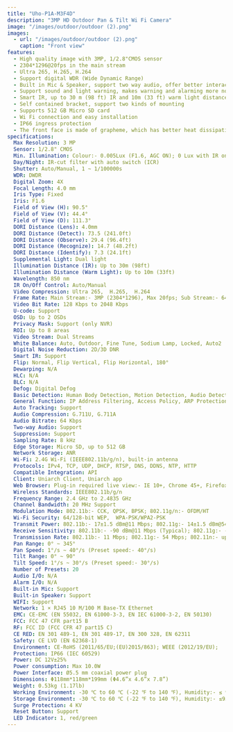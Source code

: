 ```yaml
---
title: "Uho-P1A-M3F4D"
description: "3MP HD Outdoor Pan & Tilt Wi Fi Camera"
image: "/images/outdoor/outdoor (2).png"
images:
  - url: "/images/outdoor/outdoor (2).png"
    caption: "Front view"
features:
  - High quality image with 3MP, 1/2.8"CMOS sensor
  - 2304*1296@20fps in the main stream
  - Ultra 265, H.265, H.264
  - Support digital WDR (Wide Dynamic Range)
  - Built in Mic & Speaker, support two way audio, offer better interaction
  - Support sound and light warning, makes warning and alarming more noticeable
  - Smart IR, up to 30 m (98 ft) IR and 10m (33 ft) warm light distance, suitable for more scenes
  - Self contained bracket, support two kinds of mounting
  - Supports 512 GB Micro SD card
  - Wi Fi connection and easy installation
  - IP66 ingress protection
  - The front face is made of grapheme, which has better heat dissipation and more environmental protection
specifications: 
  Max Resolution: 3 MP
  Sensor: 1/2.8" CMOS
  Min. Illumination: Colour:- 0.005Lux (F1.6, AGC ON); 0 Lux with IR on
  Day/Night: IR‑cut filter with auto switch (ICR)
  Shutter: Auto/Manual, 1 ~ 1/100000s
  WDR: DWDR
  Digital Zoom: 4X
  Focal Length: 4.0 mm
  Iris Type: Fixed
  Iris: F1.6
  Field of View (H): 90.5°
  Field of View (V): 44.4°
  Field of View (D): 111.3°
  DORI Distance (Lens): 4.0mm
  DORI Distance (Detect): 73.5 (241.0ft)
  DORI Distance (Observe): 29.4 (96.4ft)
  DORI Distance (Recognize): 14.7 (48.2ft)
  DORI Distance (Identify): 7.3 (24.1ft)
  Supplemental Light: Dual light
  Illumination Distance (IR): Up to 30m (98ft)
  Illumination Distance (Warm Light): Up to 10m (33ft)
  Wavelength: 850 nm
  IR On/Off Control: Auto/Manual
  Video Compression: Ultra 265,  H.265,  H.264
  Frame Rate: Main Stream:- 3MP (2304*1296), Max 20fps; Sub Stream:- 640*360, Max 20fps;
  Video Bit Rate: 128 Kbps to 2048 Kbps
  U‑code: Support
  OSD: Up to 2 OSDs
  Privacy Mask: Support (only NVR)
  ROI: Up to 8 areas
  Video Stream: Dual Streams
  White Balance: Auto, Outdoor, Fine Tune, Sodium Lamp, Locked, Auto2
  Digital Noise Reduction: 2D/3D DNR
  Smart IR: Support
  Flip: Normal, Flip Vertical, Flip Horizontal, 180°
  Dewarping: N/A
  HLC: N/A
  BLC: N/A
  Defog: Digital Defog
  Basic Detection: Human Body Detection, Motion Detection, Audio Detection
  General Function: IP Address Filtering, Access Policy, ARP Protection, RTSP Authentication, User Authentication, HTTP Authentication
  Auto Tracking: Support
  Audio Compression: G.711U, G.711A
  Audio Bitrate: 64 Kbps
  Two‑way Audio: Support
  Suppression: Support
  Sampling Rate: 8 kHz
  Edge Storage: Micro SD, up to 512 GB
  Network Storage: ANR
  Wi‑Fi: 2.4G Wi‑Fi (IEEE802.11b/g/n), built‑in antenna
  Protocols: IPv4, TCP, UDP, DHCP, RTSP, DNS, DDNS, NTP, HTTP
  Compatible Integration: API
  Client: Uniarch Client, Uniarch app
  Web Browser: Plug‑in required live view:- IE 10+, Chrome 45+, Firefox 52+, Edge 79+
  Wireless Standards: IEEE802.11b/g/n
  Frequency Range: 2.4 GHz to 2.4835 GHz
  Channel Bandwidth: 20 MHz Support
  Modulation Mode: 802.11b:- CCK, QPSK, BPSK; 802.11g/n:- OFDM/HT
  Wi‑Fi Security: 64/128‑bit WEP,  WPA‑PSK/WPA2‑PSK
  Transmit Power: 802.11b:- 17±1.5 dBm@11 Mbps; 802.11g:- 14±1.5 dBm@54 Mbps; 802.11n:- 12.5±1.5 dBm@150 Mbps
  Receive Sensitivity: 802.11b:- ‑90 dBm@11 Mbps (Typical); 802.11g:- ‑75 dBm@54 Mbps (Typical); 802.11n:- ‑74 dBm@150 Mbps (Typical)
  Transmission Rate: 802.11b:- 11 Mbps; 802.11g:- 54 Mbps; 802.11n:- up to 150 Mbps
  Pan Range: 0° ~ 345°
  Pan Speed: 1°/s ~ 40°/s (Preset speed:- 40°/s)
  Tilt Range: 0° ~ 90°
  Tilt Speed: 1°/s ~ 30°/s (Preset speed:- 30°/s)
  Number of Presets: 20
  Audio I/O: N/A
  Alarm I/O: N/A
  Built‑in Mic: Support
  Built‑in Speaker: Support
  WIFI: Support
  Network: 1 × RJ45 10 M/100 M Base‑TX Ethernet
  EMC: CE‑EMC (EN 55032, EN 61000‑3‑3, EN IEC 61000‑3‑2, EN 50130)
  FCC: FCC 47 CFR part15 B
  RF: FCC ID (FCC CFR 47 part15 C)
  CE RED: EN 301 489‑1, EN 301 489‑17, EN 300 328, EN 62311
  Safety: CE LVD (EN 62368‑1)
  Environment: CE‑RoHS (2011/65/EU;(EU)2015/863); WEEE (2012/19/EU);
  Protection: IP66 (IEC 60529)
  Power: DC 12V±25%
  Power consumption: Max 10.0W
  Power Interface: Ø5.5 mm coaxial power plug
  Dimensions: Φ118mm*118mm*199mm (Φ4.6”x 4.6”x 7.8”)
  Weight: 0.53kg (1.17lb)
  Working Environment: ‑30 ℃ to 60 ℃ (‑22 ℉ to 140 ℉), Humidity:- ≤ 95% RH (non‑condensing)
  Storage Environment: ‑30 ℃ to 60 ℃ (‑22 ℉ to 140 ℉), Humidity:- ≤95% RH (non‑condensing)
  Surge Protection: 4 KV
  Reset Button: Support
  LED Indicator: 1, red/green
---
```

